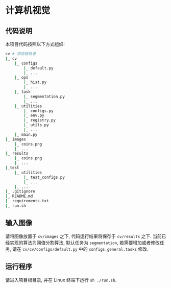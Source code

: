 
# 计算机视觉

## 代码说明

本项目代码按照以下方式组织:

```bash
cv # 项目根目录
|_ cv
    |_ configs
        |_ default.py
        |_ ...
    |_ ops
        |_ hist.py
        |_ ...
    |_ task
        |_ segmentation.py
        |_ ...
    |_ utilities
        |_ configs.py
        |_ env.py
        |_ registry.py
        |_ utils.py
        |_ ...
    |_ main.py
|_ images
    |_ coins.png
    |_ ...
|_ results
    |_ coins.png
    |_ ...
|_test
    |_ utilities
        |_ test_configs.py
        |_ ...
    |_ ...
|_ .gitignore
|_ README.md
|_ requirements.txt
|_ run.sh
```

## 输入图像

请将图像放置于 `cv/images` 之下, 代码运行结果将保存于 `cv/results` 之下. 当前已经实现的算法为阈值分割算法, 默认任务为 `segmentation`, 若需要增加或者修改任务, 请在 `cv/cv/configs/default.py` 中的 `configs.general.tasks` 修改.

## 运行程序

请进入项目根目录, 并在 Linux 终端下运行 `sh ./run.sh`.
